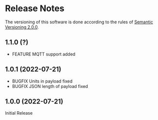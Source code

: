 # Release Notes #

The versioning of this software is done according to the rules of [Semantic Versioning 2.0.0](https://semver.org/).

## 1.1.0 (?)

* FEATURE MQTT support added

## 1.0.1 (2022-07-21)

* BUGFIX Units in payload fixed
* BUGFIX JSON length of payload fixed

## 1.0.0 (2022-07-21)

Initial Release